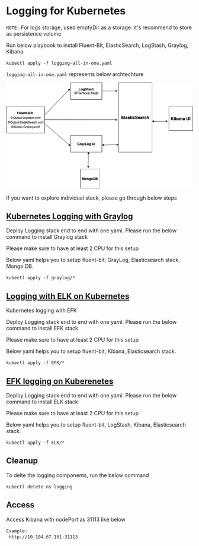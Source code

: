 # Logging for Kubernetes

`NOTE:` For logs storage, used emptyDir as a storage. it's recommend to store as persistence volume

Run below playbook to install Fluent-Bit, ElasticSearch, LogStash, Graylog, Kibana

```
kubectl apply -f logging-all-in-one.yaml
```

`logging-all-in-one.yaml` represents below archtechture 

![logging-arch](./Logging-Arch.png)


If you want to explore individual stack, please go through below steps 


## [Kubernetes Logging with Graylog](https://github.com/angudadevops/k8s_addons/tree/master/logging/graylog)

Deploy Logging stack end to end with one yaml. Please run the below command to install Graylog stack

   Please make sure to have at least 2 CPU for this setup

   Below yaml helps you to setup fluent-bit, GrayLog, Elasticsearch stack, Mongo DB.
   ```
   kubectl apply -f graylog/*
   ```


## [Logging with ELK on Kubernetes](https://github.com/angudadevops/k8s_addons/tree/master/logging/ELK)

Kubernetes logging with EFK

Deploy Logging stack end to end with one yaml. Please run the below command to install EFK stack 

   Please make sure to have at least 2 CPU for this setup
 
   Below yaml helps you to setup fluent-bit, Kibana, Elasticsearch stack. 
   ```
   kubectl apply -f EFK/*
   ``` 

## [EFK logging on Kuberenetes](https://github.com/angudadevops/k8s_addons/tree/master/logging/EFK)

Deploy Logging stack end to end with one yaml. Please run the below command to install ELK stack

   Please make sure to have at least 2 CPU for this setup

   Below yaml helps you to setup fluent-bit, LogStash, Kibana, Elasticsearch stack.
   ```
   kubectl apply -f ELK/*
   ```

## Cleanup

To delte the logging components, run the below command
  ```
  kubectl delete ns logging
  ```

## Access
Access Kibana with nodePort as 31113 like below 

  ```
  Example: 
   http://10.104.67.161:31113
  ```
